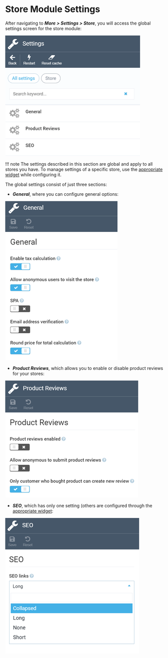 ﻿# Store Module Settings
After navigating to ***More > Settings > Store***, you will access the global settings screen for the store module:

![Settings screen](media/global-settings.png)

!!! note
	The settings described in this section are global and apply to all stores you have. To manage settings of a specific store, use the [appropriate widget](configuring-store.md#settings) while configuring it.

The global settings consist of just three sections:

+ ***General***, where you can configure general options:

![General settings](media/general-settings-global.png)

+ ***Product Reviews***, which allows you to enable or disable product reviews<!---link to prod reviews--> for your stores:

![Product reviews settings](media/product-reviews-settings.png)

+ ***SEO***, which has only one setting (others are configured through the [appropriate widget](configuring-store.md#SEO):

![SEO settings](media/seo-settings-global.png)
